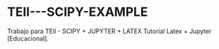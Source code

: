 # TEII---SCIPY-EXAMPLE
Trabajo para TEII - SCIPY + JUPYTER + LATEX
Tutorial Latex + Jupyter [Educacional].
